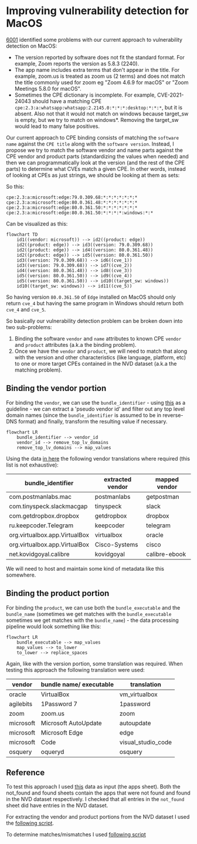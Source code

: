 # Improving vulnerability detection for MacOS

[6001](https://github.com/fleetdm/fleet/issues/6001) identified some problems with our
current approach to vulnerability detection on MacOS:

- The version reported by software does not fit the standard format. For example, Zoom reports the version as 5.8.3 (2240).
- The app name includes extra terms that don't appear in the title. For example, zoom.us is treated
  as zoom us (2 terms) and does not match the title commonly used for zoom eg "Zoom 4.6.9 for macOS"
  or "Zoom Meetings 5.8.0 for macOS".
- Sometimes the CPE dictionary is incomplete. For example, CVE-2021-24043 should have a matching CPE `cpe:2.3:a:whatsapp:whatsapp:2.2145.0:*:*:*:desktop:*:*:*`, but it is absent. Also not that it would not match on windows because target_sw is empty, but we try to match on windows*. Removing the target_sw would lead to many false positives.

Our current approach to CPE binding consists of matching the `software name` against the `CPE title` along with the `software version`. Instead, I propose we
try to match the software vendor and name parts against the CPE vendor and product parts (standardizing the values when
needed) and then we can programmatically look at the version (and the rest of the CPE parts) to
determine what CVEs match a given CPE. In other words, instead of looking at CPEs as just strings,
we should be looking at them as sets:

So this:

```
cpe:2.3:a:microsoft:edge:79.0.309.68:*:*:*:*:*:*:*
cpe:2.3:a:microsoft:edge:80.0.361.48:*:*:*:*:*:*:*
cpe:2.3:a:microsoft:edge:80.0.361.50:*:*:*:*:*:*:*
cpe:2.3:a:microsoft:edge:80.0.361.50:*:*:*:*:windows:*:*
```
Can be visualized as this:

```mermaid
flowchart TD 
    id1((vendor: microsoft)) --> id2((product: edge))
    id2((product: edge)) --> id3((version: 79.0.309.68))
    id2((product: edge)) --> id4((version: 80.0.361.48))
    id2((product: edge)) --> id5((version: 80.0.361.50))
    id3((version: 79.0.309.68)) --> id6((cve_1))
    id3((version: 79.0.309.68)) --> id7((cve_2))
    id4((version: 80.0.361.48)) --> id8((cve_3))
    id5((version: 80.0.361.50)) --> id9((cve_4))
    id5((version: 80.0.361.50)) --> id10((target_sw: windows))
    id10((target_sw: windows)) --> id11((cve_5))
```

So having version `80.0.361.50` of `Edge` installed on MacOS should only return `cve_4` but having
the same program in Windows should return both `cve_4` and `cve_5`.

So basically our vulnerability detection problem can be broken down into two sub-problems:
1. Binding the software `vendor` and `name` attributes to known CPE `vendor` and `product` attributes (a.k.a the
   binding problem).
2. Once we have the `vendor` and `product`, we will need to match that along with the version and other
   characteristics (like language, platform, etc) to one or more target CPEs contained in the NVD
   dataset (a.k.a the matching problem).

## Binding the vendor portion

For binding the `vendor`, we can use the `bundle_identifier` - using
[this](https://developer.apple.com/documentation/uikit/uidevice/1620059-identifierforvendor) as a
guideline - we can extract a 'pseudo vendor id' and filter out any top level domain names (since
the `bundle_identifier` is assumed to be in reverse-DNS format) and finally, transform the resulting
value if necessary.

```mermaid
flowchart LR 
    bundle_identifier --> vendor_id
    vendor_id --> remove_top_lv_domains
    remove_top_lv_domains --> map_values
```
Using the data [in
here](https://docs.google.com/spreadsheets/d/1D6Ub8_6YhLpVkmxLwTdGP8VWTH7rMS6-ZoBmJcrDDLE/edit?usp=sharing)
the following vendor translations where required (this list is not exhaustive):

| bundle_identifier | extracted vendor | mapped vendor |
|---|---|---|
| com.postmanlabs.mac | postmanlabs | getpostman |
| com.tinyspeck.slackmacgap | tinyspeck | slack |
| com.getdropbox.dropbox | getdropbox | dropbox |
| ru.keepcoder.Telegram | keepcoder | telegram |
| org.virtualbox.app.VirtualBox | virtualbox | oracle |
| org.virtualbox.app.VirtualBox | Cisco-Systems | cisco |
| net.kovidgoyal.calibre | kovidgoyal | calibre-ebook |

We will need to host and maintain some kind of metadata like this somewhere.

## Binding the product portion

For binding the `product`, we can use both the `bundle_executable` and the `bundle_name`
(sometimes we get matches with the `bundle_executable` sometimes we get matches with the
`bundle_name`) - the data processing pipeline would look something like this:

```mermaid
flowchart LR 
    bundle_executable --> map_values
    map_values --> to_lower
    to_lower --> replace_spaces
```
Again, like with the version portion, some translation was required. When testing this approach the
following translation were used:

| vendor | bundle name/ executable | translation |
|---|---|---|
| oracle | VirtualBox| vm_virtualbox|
| agilebits | 1Password 7| 1password|
| zoom | zoom.us | zoom |
| microsoft | Microsoft AutoUpdate | autoupdate |
| microsoft | Microsoft Edge | edge |
| microsoft | Code | visual_studio_code |
| osquery | oqueryd | osquery |

## Reference
To test this approach I used
[this](https://docs.google.com/spreadsheets/d/1D6Ub8_6YhLpVkmxLwTdGP8VWTH7rMS6-ZoBmJcrDDLE/edit?usp=sharing)
data as input (the apps sheet). Both the not_found and found sheets contain the apps that were not
found and found in the NVD dataset respectively. I checked that all entries in the `not_found` sheet
did have entries in the NVD dataset.

For extracting the vendor and product portions from the NVD dataset I used the [following
script](https://gist.github.com/juan-fdz-hawa/52a9a54646a1cdc26359104d4f1a57e3).

To determine matches/mismatches I used [following script](https://gist.github.com/juan-fdz-hawa/a3eb1cf33f149f7473a37469ecb9feda)